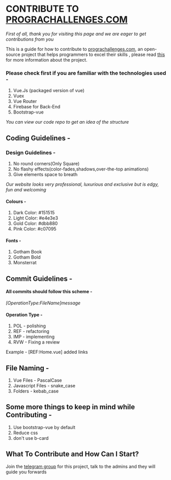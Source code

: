 # CONTRIBUTE TO [PROGRACHALLENGES.COM](https://prograchallenges.com)
_First of all, thank you for visiting this page and we are eager to get contributions from you_

This is a guide for how to contribute to [prograchallenges.com](https://prograchallenges.com), an open-source project that helps programmers to excel their skills , please read [this](https://github.com/Talentrator/Prograchallenges.com/blob/master/README.md) for more information about the project.

### Please check first if you are familiar with the technologies used -
1. Vue.Js (packaged version of vue)
2. Vuex
3. Vue Router 
4. Firebase for Back-End
5. Bootstrap-vue

_You can view our code repo to get an idea of the structure_

## Coding Guidelines - 
### Design Guidelines - 
1. No round corners(Only Square)
2. No flashy effects(color-fades,shadows,over-the-top animations)
3. Give elements space to breath

_Our website looks very professional, luxurious and exclusive but is edgy, fun and welcoming_

#### Colours - 
1. Dark Color: #151515
3. Light Color: #e4e3e3
4. Gold Color: #dbb880
5. Pink Color: #c07095

#### Fonts - 
1. Gotham Book
2. Gotham Bold
3. Monsterrat

## Commit Guidelines -
#### All commits should follow this scheme -
_[OperationType:FileName]message_
#### Operation Type - 
1. POL - polishing 
2. REF - refactoring
3. IMP - implementing 
4. RVW - Fixing a review

Example - [REF:Home.vue] added links

## File Naming - 
1. Vue Files - PascalCase
2. Javascript Files - snake_case
3. Folders - kebab_case

## Some more things to keep in mind while Contributing -
1. Use bootstrap-vue by default
2. Reduce css
3. don't use b-card

## What To Contribute and How Can I Start? 
Join the [telegram group](https://t.me/joinchat/XlOuxscpm71jMzEy) for this project, talk to the admins and they will guide you forwards
